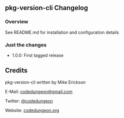 ## pkg-version-cli Changelog

### Overview
See README.md for installation and configuration details

### Just the changes

- 1.0.0: First tagged release



## Credits

pkg-version-cli written by Mike Erickson

E-Mail: [codedungeon@gmail.com](mailto:codedungeon@gmail.com)

Twitter: [@codedungeon](http://twitter.com/codedungeon)

Website: [codedungeon.org](http://codedungeon.org)
